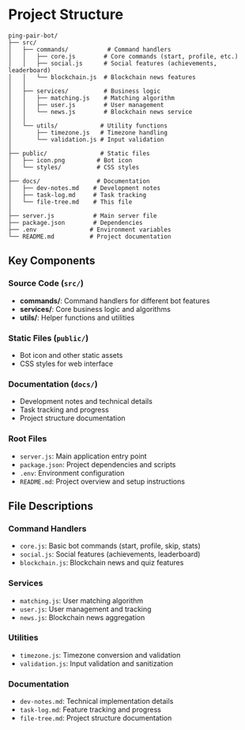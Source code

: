 # Project Structure

```
ping-pair-bot/
├── src/
│   ├── commands/           # Command handlers
│   │   ├── core.js        # Core commands (start, profile, etc.)
│   │   ├── social.js      # Social features (achievements, leaderboard)
│   │   └── blockchain.js  # Blockchain news features
│   │
│   ├── services/          # Business logic
│   │   ├── matching.js    # Matching algorithm
│   │   ├── user.js        # User management
│   │   └── news.js        # Blockchain news service
│   │
│   └── utils/            # Utility functions
│       ├── timezone.js   # Timezone handling
│       └── validation.js # Input validation
│
├── public/               # Static files
│   ├── icon.png         # Bot icon
│   └── styles/          # CSS styles
│
├── docs/                # Documentation
│   ├── dev-notes.md    # Development notes
│   ├── task-log.md     # Task tracking
│   └── file-tree.md    # This file
│
├── server.js           # Main server file
├── package.json        # Dependencies
├── .env               # Environment variables
└── README.md          # Project documentation
```

## Key Components

### Source Code (`src/`)
- **commands/**: Command handlers for different bot features
- **services/**: Core business logic and algorithms
- **utils/**: Helper functions and utilities

### Static Files (`public/`)
- Bot icon and other static assets
- CSS styles for web interface

### Documentation (`docs/`)
- Development notes and technical details
- Task tracking and progress
- Project structure documentation

### Root Files
- `server.js`: Main application entry point
- `package.json`: Project dependencies and scripts
- `.env`: Environment configuration
- `README.md`: Project overview and setup instructions

## File Descriptions

### Command Handlers
- `core.js`: Basic bot commands (start, profile, skip, stats)
- `social.js`: Social features (achievements, leaderboard)
- `blockchain.js`: Blockchain news and quiz features

### Services
- `matching.js`: User matching algorithm
- `user.js`: User management and tracking
- `news.js`: Blockchain news aggregation

### Utilities
- `timezone.js`: Timezone conversion and validation
- `validation.js`: Input validation and sanitization

### Documentation
- `dev-notes.md`: Technical implementation details
- `task-log.md`: Feature tracking and progress
- `file-tree.md`: Project structure documentation 